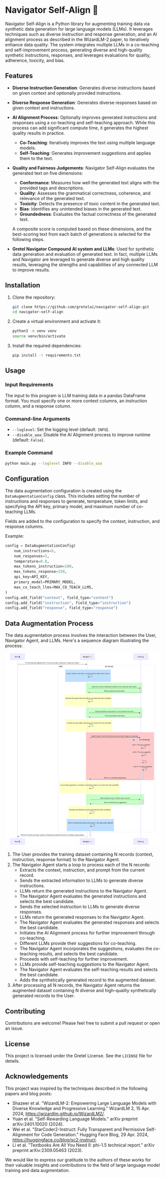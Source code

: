 # Navigator Self-Align 🚀

Navigator Self-Align is a Python library for augmenting training data via synthetic data generation for large language models (LLMs). It leverages techniques such as diverse instruction and response generation, and an AI alignment process as described in the WizardLM-2 paper, to iteratively enhance data quality. The system integrates multiple LLMs in a co-teaching and self-improvement process, generating diverse and high-quality synthetic instructions, responses, and leverages evaluations for quality, adherence, toxicity, and bias.

## Features

- **Diverse Instruction Generation**: Generates diverse instructions based on given context and optionally provided instructions.
- **Diverse Response Generation**: Generates diverse responses based on given context and instructions.
- **AI Alignment Process**: Optionally improves generated instructions and responses using a co-teaching and self-teaching approach. While this process can add significant compute time, it generates the highest quality results in practice.
  - **Co-Teaching**: Iteratively improves the text using multiple language models.
  - **Self-Teaching**: Generates improvement suggestions and applies them to the text.
- **Quality and Fairness Judgements**: Navigator Self-Align evaluates the generated text on five dimensions:
  - **Conformance**: Measures how well the generated text aligns with the provided tags and descriptions.
  - **Quality**: Assesses the grammatical correctness, coherence, and relevance of the generated text.
  - **Toxicity**: Detects the presence of toxic content in the generated text.
  - **Bias**: Identifies any unintended biases in the generated text.
  - **Groundedness**: Evaluates the factual correctness of the generated text.
  
  A composite score is computed based on these dimensions, and the best-scoring text from each batch of generations is selected for the following steps.
- **Gretel Navigator Compound AI system and LLMs**: Used for synthetic data generation and evaluation of generated text. In fact, multiple LLMs and Navigator are leveraged to generate diverse and high quality results, leveraging the strengths and capabilities of any connected LLM to improve results.

## Installation

1. Clone the repository:

   ```bash
   git clone https://github.com/gretelai/navigator-self-align.git
   cd navigator-self-align
   ```

2. Create a virtual environment and activate it:

   ```bash
   python3 -m venv venv
   source venv/bin/activate
   ```

3. Install the required dependencies:

   ```bash
   pip install -r requirements.txt
   ```

## Usage

### Input Requirements

The input to this program is LLM training data in a pandas DataFrame format. You must specify one or more context columns, an instruction column, and a response column.

### Command-line Arguments

- `--loglevel`: Set the logging level (default: `INFO`).
- `--disable_aaa`: Disable the AI Alignment process to improve runtime (default: `False`).

### Example Command

```bash
python main.py --loglevel INFO --disable_aaa
```

## Configuration

The data augmentation configuration is created using the `DataAugmentationConfig` class. This includes setting the number of instructions and responses to generate, temperature, token limits, and specifying the API key, primary model, and maximum number of co-teaching LLMs.

Fields are added to the configuration to specify the context, instruction, and response columns.

Example:

```python
config = DataAugmentationConfig(
    num_instructions=5,
    num_responses=5,
    temperature=0.8,
    max_tokens_instruction=100,
    max_tokens_response=150,
    api_key=API_KEY,
    primary_model=PRIMARY_MODEL,
    max_co_teach_llms=MAX_CO_TEACH_LLMS,
)
config.add_field("context", field_type="context")
config.add_field("instruction", field_type="instruction")
config.add_field("response", field_type="response")
```

## Data Augmentation Process

The data augmentation process involves the interaction between the User, Navigator Agent, and LLMs. Here's a sequence diagram illustrating the process:

![Navigator Agent Data Augmentation Process](docs/images/navigator_agent_augment_data_flow.png)

1. The User provides the training dataset containing N records (context, instruction, response format) to the Navigator Agent.
2. The Navigator Agent starts a loop to process each of the N records:
   - Extracts the context, instruction, and prompt from the current record.
   - Sends the extracted information to LLMs to generate diverse instructions.
   - LLMs return the generated instructions to the Navigator Agent.
   - The Navigator Agent evaluates the generated instructions and selects the best candidate.
   - Sends the selected instruction to LLMs to generate diverse responses.
   - LLMs return the generated responses to the Navigator Agent.
   - The Navigator Agent evaluates the generated responses and selects the best candidate.
   - Initiates the AI Alignment process for further improvement through co-teaching.
   - Different LLMs provide their suggestions for co-teaching.
   - The Navigator Agent incorporates the suggestions, evaluates the co-teaching results, and selects the best candidate.
   - Proceeds with self-teaching for further improvement.
   - LLMs provide self-teaching suggestions to the Navigator Agent.
   - The Navigator Agent evaluates the self-teaching results and selects the best candidate.
   - Adds the synthetically generated record to the augmented dataset.
3. After processing all N records, the Navigator Agent returns the augmented dataset containing N diverse and high-quality synthetically generated records to the User.

## Contributing

Contributions are welcome! Please feel free to submit a pull request or open an issue.

## License

This project is licensed under the Gretel License. See the `LICENSE` file for details.

## Acknowledgements

This project was inspired by the techniques described in the following papers and blog posts:

- Shazeer et al. "WizardLM-2: Empowering Large Language Models with Diverse Knowledge and Progressive Learning." WizardLM 2, 15 Apr. 2024, https://wizardlm.github.io/WizardLM2/.
- Yuan et al. "Self-Rewarding Language Models." arXiv preprint arXiv:2401.10020 (2024).
- Wei et al. "StarCoder2-Instruct: Fully Transparent and Permissive Self-Alignment for Code Generation." Hugging Face Blog, 29 Apr. 2024, https://huggingface.co/blog/sc2-instruct.
- Li et al. "Textbooks Are All You Need II: phi-1.5 technical report." arXiv preprint arXiv:2309.05463 (2023).

We would like to express our gratitude to the authors of these works for their valuable insights and contributions to the field of large language model training and data augmentation.